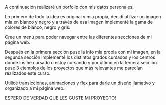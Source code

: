 A continuación realizaré un porfolio con mis datos personales.

Lo primero de todo la idea es original y mía propia, decidí utilizar un imagen mía en blanco y negro y a través de esa imagen implementé la gama de colores de blanco, negro y gris.

Cree un menú para poder navegar entre las diferentes secciones de mi página web.

Después en la primera sección puse la info mía propia con mi imagen, en la segunda sección implementé los distintos grados
cursados y los centros dónde los he cursado o estoy cursando y
por último en la tercera sección puse 3 ejemplos de los proyectos
que más relevantes me parecían realizados este curso.

Utilicé transicciones, animaciones y flex para darle un diseño llamativo y organizado a mi página web.

ESPERO DE VERDAD QUE LES GUSTE MI PROYECTO!